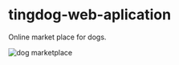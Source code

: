 # tingdog-web-aplication

Online market place for dogs. 

![dog marketplace](https://user-images.githubusercontent.com/96854429/224675067-0110bde9-eac1-4d8b-a529-198f8721fdd0.png)
